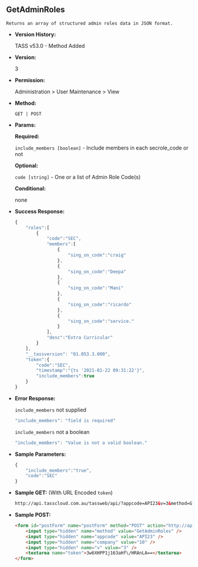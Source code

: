 **GetAdminRoles**
----
	Returns an array of structured admin roles data in JSON format.

* **Version History:**

	TASS v53.0 - Method Added

* **Version:**

	3

* **Permission:**

   Administration > User Maintenance > View

* **Method:**

	`GET | POST`
  
* **Params:**

   **Required:**
 
	`include_members [boolean]` - Include members in each secrole_code or not

   **Optional:**

	`code [string]` - One or a list of Admin Role Code(s)

   **Conditional:**

	none

* **Success Response:**

    ```javascript
	{
	    "roles":[
	        {
	            "code":"SEC",
	            "members":[
	                {
	                    "sing_on_code":"craig"
	                },
	                {
	                    "sing_on_code":"Deepa"
	                },
	                {
	                    "sing_on_code":"Mani"
	                },
	                {
	                    "sing_on_code":"ricardo"
	                },
	                {
	                    "sing_on_code":"service."
	                }
	            ],
	            "desc":"Extra Curricular"
	        }
	    ],
	    "__tassversion": "01.053.3.000",
	    "token":{
	        "code":"SEC",
	        "timestamp":"{ts '2021-01-22 09:31:22'}",
	        "include_members":true
	    }
	}
    ```
 
* **Error Response:**

    `include_members` not supplied
    ```javascript
    "include_members": "field is required"
    ```

    `include_members` not a boolean
    ```javascript
    "include_members": "Value is not a valid boolean."
    ```
    
* **Sample Parameters:**

	```javascript
	{
		"include_members":"true",
		"code":"SEC"
	}
	```

* **Sample GET:** (With URL Encoded `token`)

	```HTML
	http://api.tasscloud.com.au/tassweb/api/?appcode=API23&v=3&method=GetAdminRoles&token=3w6XHPP1j163aHf%2FHRAnLA%3D%3D&company=10
	```
  
* **Sample POST:**

	```HTML
	<form id="postForm" name="postForm" method="POST" action="http://api.tasscloud.com.au/tassweb/api/">
		<input type="hidden" name="method" value="GetAdminRoles" />
		<input type="hidden" name="appcode" value="API23" />
		<input type="hidden" name="company" value="10" />
		<input type="hidden" name="v" value="3" />
		<textarea name="token">3w6XHPP1j163aHf\/HRAnLA==</textarea>
	</form>
	```